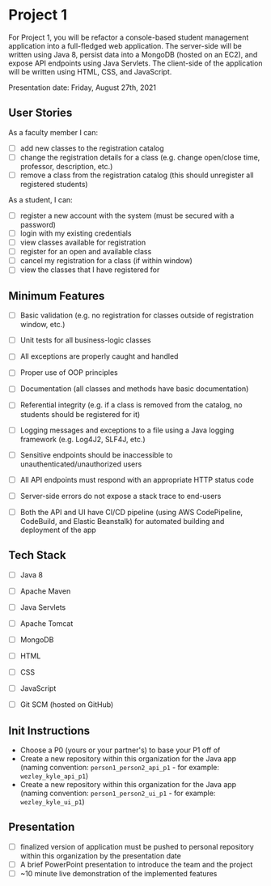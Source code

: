 # Project 1
For Project 1, you will be refactor a console-based student management application into a full-fledged web application. The server-side will be written using Java 8, persist data into a MongoDB (hosted on an EC2), and expose API endpoints using Java Servlets. The client-side of the application will be written using HTML, CSS, and JavaScript.


Presentation date: Friday, August 27th, 2021


## User Stories

As a faculty member I can:
- [ ] add new classes to the registration catalog
- [ ] change the registration details for a class (e.g. change open/close time, professor, description, etc.)
- [ ] remove a class from the registration catalog (this should unregister all registered students)

As a student, I can:
- [ ] register a new account with the system (must be secured with a password)
- [ ] login with my existing credentials
- [ ] view classes available for registration
- [ ] register for an open and available class
- [ ] cancel my registration for a class (if within window)
- [ ] view the classes that I have registered for

## Minimum Features
- [ ] Basic validation (e.g. no registration for classes outside of registration window, etc.) 
- [ ] Unit tests for all business-logic classes
- [ ] All exceptions are properly caught and handled
- [ ] Proper use of OOP principles
- [ ] Documentation (all classes and methods have basic documentation)
- [ ] Referential integrity (e.g. if a class is removed from the catalog, no students should be registered for it)
- [ ] Logging messages and exceptions to a file using a Java logging framework (e.g. Log4J2, SLF4J, etc.)
- [ ] Sensitive endpoints should be inaccessible to unauthenticated/unauthorized users
- [ ] All API endpoints must respond with an appropriate HTTP status code
- [ ] Server-side errors do not expose a stack trace to end-users
- [ ] Both the API and UI have CI/CD pipeline (using AWS CodePipeline, CodeBuild, and Elastic Beanstalk) for automated building and deployment of the app


## Tech Stack
- [ ] Java 8
- [ ] Apache Maven
- [ ] Java Servlets
- [ ] Apache Tomcat
- [ ] MongoDB
- [ ] HTML
- [ ] CSS
- [ ] JavaScript
- [ ] Git SCM (hosted on GitHub)


## Init Instructions
- Choose a P0 (yours or your partner's) to base your P1 off of
- Create a new repository within this organization for the Java app (naming convention: `person1_person2_api_p1` - for example: `wezley_kyle_api_p1`)
- Create a new repository within this organization for the Java app (naming convention: `person1_person2_ui_p1` - for example: `wezley_kyle_ui_p1`)


## Presentation
- [ ] finalized version of application must be pushed to personal repository within this organization by the presentation date
- [ ] A brief PowerPoint presentation to introduce the team and the project
- [ ] ~10 minute live demonstration of the implemented features
